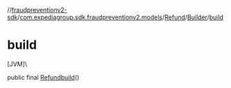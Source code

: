 //[fraudpreventionv2-sdk](../../../../index.md)/[com.expediagroup.sdk.fraudpreventionv2.models](../../index.md)/[Refund](../index.md)/[Builder](index.md)/[build](build.md)

# build

[JVM]\

public final [Refund](../index.md)[build](build.md)()

